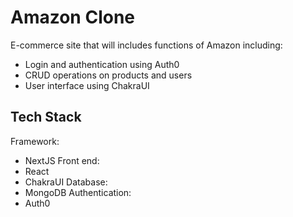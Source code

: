 # Amazon Clone

E-commerce site that will includes functions of Amazon including:
- Login and authentication using Auth0
- CRUD operations on products and users
- User interface using ChakraUI

## Tech Stack
Framework:
- NextJS
Front end:
- React
- ChakraUI
Database:
- MongoDB
Authentication:
- Auth0
